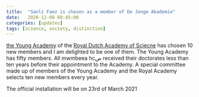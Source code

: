```yaml
---
title:  "Sanli Faez is chosen as a member of De Jonge Akademie"
date:   2020-12-08 08:45:00
categories: [updates]
tags: [science, society, distinction]
---
```


[the Young Academy](https://www.dejongeakademie.nl/) of the [Royal Dutch Academy of Sciecne](https://www.knaw.nl) has chosen 10 new members and I am delighted to be one of them.
The Young Academy has fifty members. All mwmbeea hcص received their doctorates less than ten years before their appointment to the Academy. A special committee made up of members of the Young Academy and the Royal Academy selects ten new members every year. 

The official installation will be on 23rd of March 2021